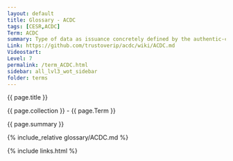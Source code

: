 ```yaml
---
layout: default
title: Glossary - ACDC
tags: [CESR,ACDC]
Term: ACDC
summary: Type of data as issuance concretely defined by the authentic-chained-data-container specification
Link: https://github.com/trustoverip/acdc/wiki/ACDC.md
Videostart: 
Level: 7
permalink: /term_ACDC.html
sidebar: all_lvl3_wot_sidebar
folder: terms
---
```


{{ page.title }}

{{ page.collection }} - {{ page.Term }}

   {{ page.summary }}

{% include_relative glossary/ACDC.md %}

 {% include links.html %} 
